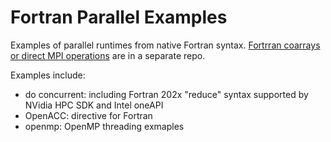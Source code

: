 # Fortran Parallel Examples

Examples of parallel runtimes from native Fortran syntax.
[Fortrran coarrays or direct MPI operations](https://github.com/scivision/fortran-coarray-mpi-examples)
are in a separate repo.

Examples include:

* do concurrent: including Fortran 202x "reduce" syntax supported by NVidia HPC SDK and Intel oneAPI
* OpenACC: directive for Fortran
* openmp: OpenMP threading exmaples
